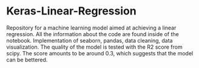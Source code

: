 # Keras-Linear-Regression
Repository for a machine learning model aimed at achieving a linear regression. All the information about the code are found inside of the notebook.
Implementation of seaborn, pandas, data cleaning, data visualization. The quality of the model is tested with the R2 score from scipy. The score amounts to be around 0.3, which suggests that the model
can be bettered.
